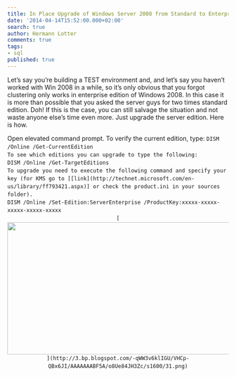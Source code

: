 ```yaml
---
title: In Place Upgrade of Windows Server 2008 from Standard to Enterprise
date: '2014-04-14T15:52:00.000+02:00'
search: true
author: Hermann Lotter
comments: true
tags:
- sql
published: true
---
```


<div> 

Let’s say you’re building a TEST environment and, and let’s say you haven’t 
worked with Win 2008 in a while, so it’s only obvious that you forgot 
clustering only works in enterprise edition of Windows 2008. In this case it 
is more than possible that you asked the server guys for two times standard 
edition. Doh! If this is the case, you can still salvage the situation and not 
waste anyone else’s time even more. Just upgrade the server edition. Here is 
how. 


<div>Open elevated command prompt. To verify the current edition, type: 
<span style="font-family: Consolas, Monaco, monospace; font-size: 12px; 
line-height: 18px;">DISM /Online /Get-CurrentEdition 
<div><img alt="" 
src="file:///C:/Users/HERMAN~1.LOT/AppData/Local/Temp/enhtmlclip/1.PNG" 
/><div>To see which editions you can upgrade to type the following: 
<div><span style="font-family: Consolas, Monaco, monospace; font-size: 12px; 
line-height: 18px;">DISM /Online /Get-TargetEditions 
<div><img alt="" 
src="file:///C:/Users/HERMAN~1.LOT/AppData/Local/Temp/enhtmlclip/2.PNG" /> 
<div>To upgrade you need to execute the following command and specify your key 
(for KMS go to 
[[link](http://technet.microsoft.com/en-us/library/ff793421.aspx)] or check 
the product.ini in your sources folder).<div><span style="font-family: 
Consolas, Monaco, monospace; font-size: 12px; line-height: 18px;">DISM /Online 
/Set-Edition:ServerEnterprise /ProductKey:xxxxx-xxxxx-xxxxx-xxxxx-xxxxx 
<div><div class="separator" style="clear: both; text-align: center;">[<img 
border="0" 
src="http://3.bp.blogspot.com/-qWW3v6klIGU/VHCp-QBx6JI/AAAAAAABF5A/o8Ue84JH3Zc/s1600/31.png" 
height="300" width="640" 
/>](http://3.bp.blogspot.com/-qWW3v6klIGU/VHCp-QBx6JI/AAAAAAABF5A/o8Ue84JH3Zc/s1600/31.png) 